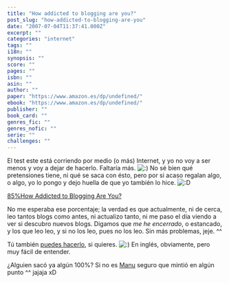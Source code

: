 ```yaml
---
title: "How addicted to blogging are you?"
post_slug: "how-addicted-to-blogging-are-you"
date: "2007-07-04T11:37:41.000Z"
excerpt: ""
categories: "internet"
tags: ""
i18n: ""
synopsis: ""
score: ""
pages: ""
isbn: ""
asin: ""
author: ""
paper: "https://www.amazon.es/dp/undefined/"
ebook: "https://www.amazon.es/dp/undefined/"
publisher: ""
book_card: ""
genres_fic: ""
genres_nofic: ""
serie: ""
challenges: ""
---
```


El test este está corriendo por medio (o más) Internet, y yo no voy a ser menos y voy a dejar de hacerlo. Faltaría más. ![:)](http://fjp.es/wp-includes/images/smilies/icon_smile.gif) No sé bien qué pretensiones tiene, ni qué se saca con ésto, pero por si acaso regalan algo, o algo, yo lo pongo y dejo huella de que yo también lo hice. ![:D](http://fjp.es/wp-includes/images/smilies/icon_biggrin.gif)

[85%How Addicted to Blogging Are You?](http://mingle2.com/blog-addiction)

No me esperaba ese porcentaje; la verdad es que actualmente, ni de cerca, leo tantos blogs como antes, ni actualizo tanto, ni me paso el día viendo a ver si descubro nuevos blogs. Digamos que _me he encerrado_, o estancado, y los que leo leo, y si no los leo, pues no los leo. Sin más problemas, jeje. ^^

Tú también [puedes hacerlo](http://mingle2.com/blog-addiction), si quieres. ![:)](http://fjp.es/wp-includes/images/smilies/icon_smile.gif) En inglés, obviamente, pero muy fácil de entender.

¿Alguien sacó ya algún 100%? Si no es [Manu](http://proletarium.org) seguro que mintió en algún punto ^^ jajaja xD

